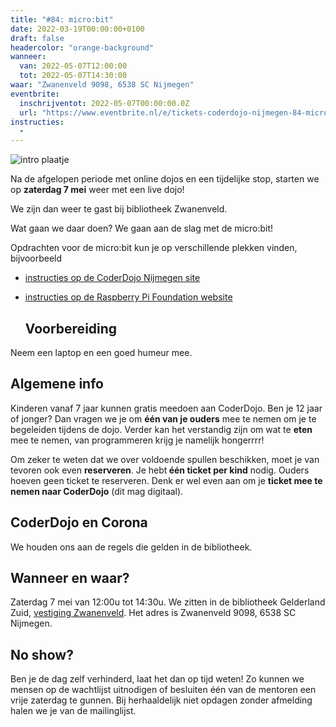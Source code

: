 ```yaml
---
title: "#84: micro:bit"
date: 2022-03-19T00:00:00+0100
draft: false
headercolor: "orange-background"
wanneer: 
  van: 2022-05-07T12:00:00
  tot: 2022-05-07T14:30:00
waar: "Zwanenveld 9098, 6538 SC Nijmegen"
eventbrite:
  inschrijventot: 2022-05-07T00:00:00.0Z
  url: "https://www.eventbrite.nl/e/tickets-coderdojo-nijmegen-84-microbit-301984282117"
instructies:
  - 
---
```


![intro plaatje](https://img.evbuc.com/https%3A%2F%2Fcdn.evbuc.com%2Fimages%2F250730379%2F187233351803%2F1%2Foriginal.20220319-210605?h=200&w=450&auto=format%2Ccompress&q=75&sharp=10&rect=0%2C57%2C800%2C400&s=aadcd735837c747af8f5914962ad4593)



Na de afgelopen periode met online dojos en een tijdelijke stop, starten we op <strong>zaterdag 7 mei</strong> weer met een live dojo!

<!--more-->



We zijn dan weer te gast bij bibliotheek Zwanenveld. 

Wat gaan we daar doen? We gaan aan de slag met de micro:bit!

Opdrachten voor de micro:bit kun je op verschillende plekken vinden, bijvoorbeeld




 - <a href="https://coderdojo-nijmegen.nl/instructies/microbit/" target="_blank" rel="nofollow noopener noreferrer">instructies op de CoderDojo Nijmegen site</a>

 - <a href="https://projects.raspberrypi.org/nl-NL/projects?hardware%5B%5D=microbit" target="_blank" rel="nofollow noopener noreferrer">instructies op de Raspberry Pi Foundation website</a><h2>Voorbereiding</h2>

Neem een laptop en een goed humeur mee.<h2>Algemene info</h2>

Kinderen vanaf 7 jaar kunnen gratis meedoen aan CoderDojo. Ben je 12 jaar of jonger? Dan vragen we je om <strong>één van je ouders</strong> mee te nemen om je te begeleiden tijdens de dojo. Verder kan het verstandig zijn om wat te <strong>eten</strong> mee te nemen, van programmeren krijg je namelijk hongerrrr!

Om zeker te weten dat we over voldoende spullen beschikken, moet je van tevoren ook even <strong>reserveren</strong>. Je hebt<strong> één ticket per kind</strong> nodig. Ouders hoeven geen ticket te reserveren. Denk er wel even aan om je <strong>ticket mee te nemen naar CoderDojo</strong> (dit mag digitaal).<h2>CoderDojo en Corona</h2>

We houden ons aan de regels die gelden in de bibliotheek. 
<h2>Wanneer en waar?</h2>

Zaterdag 7 mei </strong>van 12:00u tot 14:30u. We zitten in de bibliotheek Gelderland Zuid, <a href="https://www.obgz.nl/openingstijden/gids/detail.279863.html/bibliotheek-zwanenveld/" target="_blank" rel="nofollow noopener noreferrer">vestiging Zwanenveld</a>. Het adres is  Zwanenveld 9098, 6538 SC Nijmegen.<h2>No show?</h2>

Ben je de dag zelf verhinderd, laat het dan op tijd weten! Zo kunnen we mensen op de wachtlijst uitnodigen of besluiten één van de mentoren een vrije zaterdag te gunnen. Bij herhaaldelijk niet opdagen zonder afmelding halen we je van de mailinglijst.